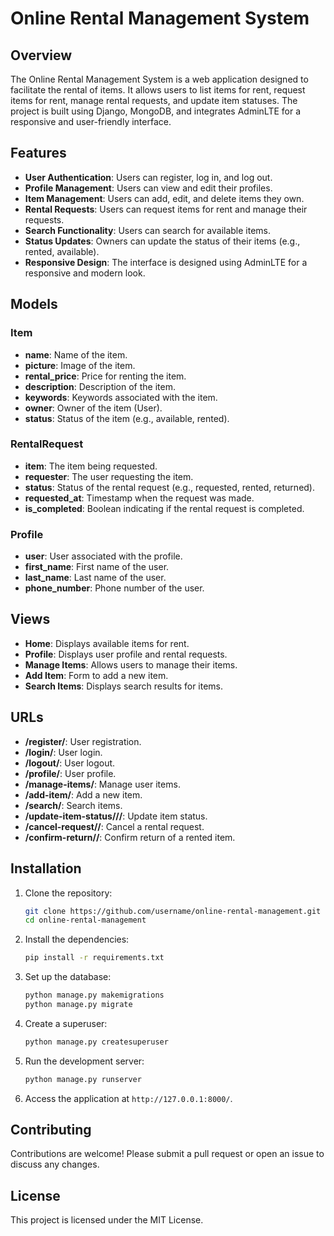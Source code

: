 # Online Rental Management System

## Overview

The Online Rental Management System is a web application designed to facilitate the rental of items. It allows users to list items for rent, request items for rent, manage rental requests, and update item statuses. The project is built using Django, MongoDB, and integrates AdminLTE for a responsive and user-friendly interface.

## Features

- **User Authentication**: Users can register, log in, and log out.
- **Profile Management**: Users can view and edit their profiles.
- **Item Management**: Users can add, edit, and delete items they own.
- **Rental Requests**: Users can request items for rent and manage their requests.
- **Search Functionality**: Users can search for available items.
- **Status Updates**: Owners can update the status of their items (e.g., rented, available).
- **Responsive Design**: The interface is designed using AdminLTE for a responsive and modern look.

## Models

### Item

- **name**: Name of the item.
- **picture**: Image of the item.
- **rental_price**: Price for renting the item.
- **description**: Description of the item.
- **keywords**: Keywords associated with the item.
- **owner**: Owner of the item (User).
- **status**: Status of the item (e.g., available, rented).

### RentalRequest

- **item**: The item being requested.
- **requester**: The user requesting the item.
- **status**: Status of the rental request (e.g., requested, rented, returned).
- **requested_at**: Timestamp when the request was made.
- **is_completed**: Boolean indicating if the rental request is completed.

### Profile

- **user**: User associated with the profile.
- **first_name**: First name of the user.
- **last_name**: Last name of the user.
- **phone_number**: Phone number of the user.

## Views

- **Home**: Displays available items for rent.
- **Profile**: Displays user profile and rental requests.
- **Manage Items**: Allows users to manage their items.
- **Add Item**: Form to add a new item.
- **Search Items**: Displays search results for items.

## URLs

- **/register/**: User registration.
- **/login/**: User login.
- **/logout/**: User logout.
- **/profile/**: User profile.
- **/manage-items/**: Manage user items.
- **/add-item/**: Add a new item.
- **/search/**: Search items.
- **/update-item-status/<pk>/<status>/**: Update item status.
- **/cancel-request/<pk>/**: Cancel a rental request.
- **/confirm-return/<pk>/**: Confirm return of a rented item.

## Installation

1. Clone the repository:
    ```sh
    git clone https://github.com/username/online-rental-management.git
    cd online-rental-management
    ```

2. Install the dependencies:
    ```sh
    pip install -r requirements.txt
    ```

3. Set up the database:
    ```sh
    python manage.py makemigrations
    python manage.py migrate
    ```

4. Create a superuser:
    ```sh
    python manage.py createsuperuser
    ```

5. Run the development server:
    ```sh
    python manage.py runserver
    ```

6. Access the application at `http://127.0.0.1:8000/`.

## Contributing

Contributions are welcome! Please submit a pull request or open an issue to discuss any changes.

## License

This project is licensed under the MIT License.
